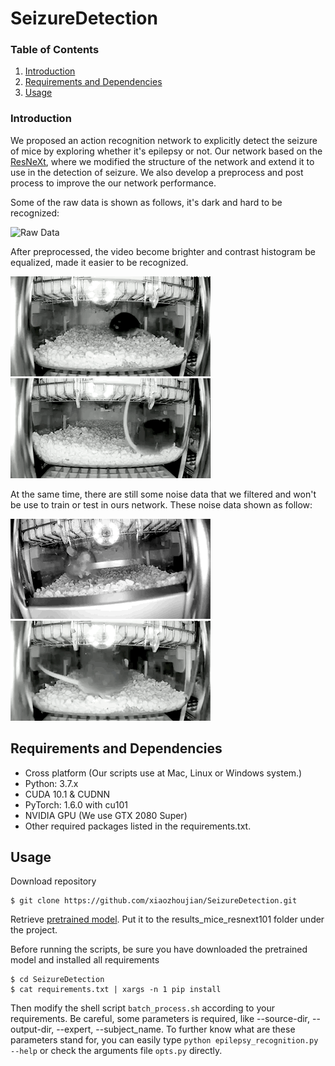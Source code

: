 # SeizureDetection
### Table of Contents
1. [Introduction](#introduction)
1. [Requirements and Dependencies](#requirements-and-dependencies)
1. [Usage](#Usage)

### Introduction
We proposed an action recognition network to explicitly detect the seizure of mice by exploring whether it's
epilepsy or not. Our network based on the [ResNeXt](https://github.com/facebookresearch/ResNeXt), where we modified the structure of the network
and extend it to use in the detection of seizure. 
We also develop a preprocess and post process to improve the our network performance.

Some of the raw data is shown as follows, it's dark and hard to be recognized:

![Raw Data](/data_example/raw_data.gif)

After preprocessed, the video become brighter and contrast histogram be equalized, made it easier to be recognized.

![Preprocessed control data](/data_example/preprocessed_data.gif)
![Preprocessed case data](/data_example/case_data.gif)

At the same time, there are still some noise data that we filtered and won't be use to train or test
in ours network. These noise data shown as follow:

![Noise data 1](/data_example/noise_data1.gif)
![Noise data 2](/data_example/noise_data2.gif)

## Requirements and Dependencies
- Cross platform (Our scripts use at Mac, Linux or Windows system.)
- Python: 3.7.x
- CUDA 10.1 & CUDNN
- PyTorch: 1.6.0 with cu101
- NVIDIA GPU (We use GTX 2080 Super)
- Other required packages listed in the requirements.txt.

## Usage
Download repository
```
$ git clone https://github.com/xiaozhoujian/SeizureDetection.git
```
Retrieve [pretrained model](https://drive.google.com/u/0/uc?id=1S78uWQTvP4B1DQ5B-9EEyEomJIU6-gH2&export=download). 
Put it to the results_mice_resnext101 folder under the project.

Before running the scripts, be sure you have downloaded the pretrained model and installed all requirements
```
$ cd SeizureDetection
$ cat requirements.txt | xargs -n 1 pip install 
```
Then modify the shell script `batch_process.sh` according to your requirements. Be careful, some parameters is required, like --source-dir, --output-dir, --expert, --subject_name.
To further know what are these parameters stand for, you can easily type `python epilepsy_recognition.py --help` or check the arguments file `opts.py` directly.

